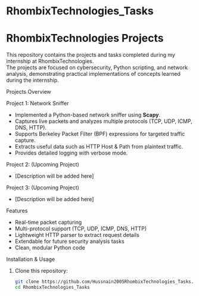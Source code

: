 # RhombixTechnologies_Tasks
# RhombixTechnologies Projects

This repository contains the projects and tasks completed during my internship at RhombixTechnologies.  
The projects are focused on cybersecurity, Python scripting, and network analysis, demonstrating practical implementations of concepts learned during the internship.



Projects Overview

 Project 1: Network Sniffer
- Implemented a Python-based network sniffer using **Scapy**.
- Captures live packets and analyzes multiple protocols (TCP, UDP, ICMP, DNS, HTTP).
- Supports Berkeley Packet Filter (BPF) expressions for targeted traffic capture.
- Extracts useful data such as HTTP Host & Path from plaintext traffic.
- Provides detailed logging with verbose mode.

 Project 2: (Upcoming Project)
- [Description will be added here]

 Project 3: (Upcoming Project)
- [Description will be added here]



 Features
- Real-time packet capturing  
- Multi-protocol support (TCP, UDP, ICMP, DNS, HTTP)  
- Lightweight HTTP parser to extract request details  
- Extendable for future security analysis tasks  
- Clean, modular Python code  


 Installation & Usage

1. Clone this repository:
   ```bash
   git clone https://github.com/Hussnain2005RhombixTechnologies_Tasks.git
   cd RhombixTechnologies_Tasks

